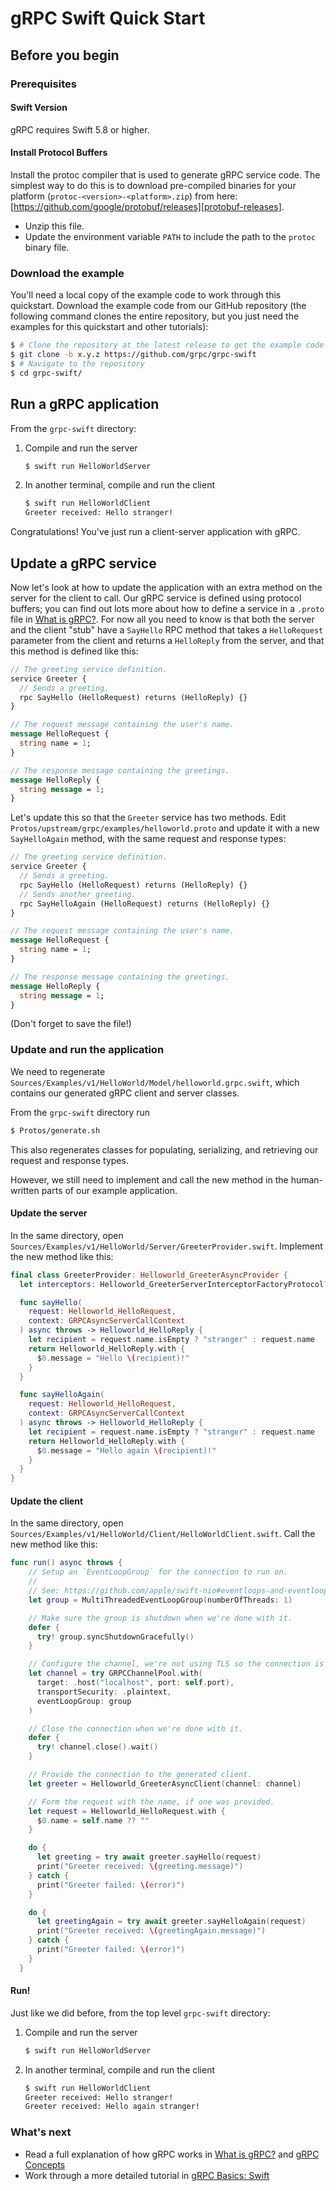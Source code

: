 # gRPC Swift Quick Start

## Before you begin

### Prerequisites

#### Swift Version

gRPC requires Swift 5.8 or higher.

#### Install Protocol Buffers

Install the protoc compiler that is used to generate gRPC service code. The
simplest way to do this is to download pre-compiled binaries for your
platform (`protoc-<version>-<platform>.zip`) from here:
[https://github.com/google/protobuf/releases][protobuf-releases].

* Unzip this file.
* Update the environment variable `PATH` to include the path to the `protoc`
  binary file.

### Download the example

You'll need a local copy of the example code to work through this quickstart.
Download the example code from our GitHub repository (the following command
clones the entire repository, but you just need the examples for this quickstart
and other tutorials):

```sh
$ # Clone the repository at the latest release to get the example code (replacing x.y.z with the latest release, for example 1.13.0):
$ git clone -b x.y.z https://github.com/grpc/grpc-swift
$ # Navigate to the repository
$ cd grpc-swift/
```

## Run a gRPC application

From the `grpc-swift` directory:

1. Compile and run the server

   ```sh
   $ swift run HelloWorldServer
   ```

2. In another terminal, compile and run the client

   ```sh
   $ swift run HelloWorldClient
   Greeter received: Hello stranger!
   ```

Congratulations! You've just run a client-server application with gRPC.

## Update a gRPC service

Now let's look at how to update the application with an extra method on the
server for the client to call. Our gRPC service is defined using protocol
buffers; you can find out lots more about how to define a service in a `.proto`
file in [What is gRPC?][grpc-guides]. For now all you need to know is that both
the server and the client "stub" have a `SayHello` RPC method that takes a
`HelloRequest` parameter from the client and returns a `HelloReply` from the
server, and that this method is defined like this:

```proto
// The greeting service definition.
service Greeter {
  // Sends a greeting.
  rpc SayHello (HelloRequest) returns (HelloReply) {}
}

// The request message containing the user's name.
message HelloRequest {
  string name = 1;
}

// The response message containing the greetings.
message HelloReply {
  string message = 1;
}
```

Let's update this so that the `Greeter` service has two methods. Edit
`Protos/upstream/grpc/examples/helloworld.proto` and update it with a new
`SayHelloAgain` method, with the same request and response types:

```proto
// The greeting service definition.
service Greeter {
  // Sends a greeting.
  rpc SayHello (HelloRequest) returns (HelloReply) {}
  // Sends another greeting.
  rpc SayHelloAgain (HelloRequest) returns (HelloReply) {}
}

// The request message containing the user's name.
message HelloRequest {
  string name = 1;
}

// The response message containing the greetings.
message HelloReply {
  string message = 1;
}
```

(Don't forget to save the file!)

### Update and run the application

We need to regenerate
`Sources/Examples/v1/HelloWorld/Model/helloworld.grpc.swift`, which
contains our generated gRPC client and server classes.

From the `grpc-swift` directory run

```sh
$ Protos/generate.sh
```

This also regenerates classes for populating, serializing, and retrieving our
request and response types.

However, we still need to implement and call the new method in the human-written
parts of our example application.

#### Update the server

In the same directory, open
`Sources/Examples/v1/HelloWorld/Server/GreeterProvider.swift`. Implement the new
method like this:

```swift
final class GreeterProvider: Helloworld_GreeterAsyncProvider {
  let interceptors: Helloworld_GreeterServerInterceptorFactoryProtocol? = nil

  func sayHello(
    request: Helloworld_HelloRequest,
    context: GRPCAsyncServerCallContext
  ) async throws -> Helloworld_HelloReply {
    let recipient = request.name.isEmpty ? "stranger" : request.name
    return Helloworld_HelloReply.with {
      $0.message = "Hello \(recipient)!"
    }
  }

  func sayHelloAgain(
    request: Helloworld_HelloRequest,
    context: GRPCAsyncServerCallContext
  ) async throws -> Helloworld_HelloReply {
    let recipient = request.name.isEmpty ? "stranger" : request.name
    return Helloworld_HelloReply.with {
      $0.message = "Hello again \(recipient)!"
    }
  }
}
```

#### Update the client

In the same directory, open
`Sources/Examples/v1/HelloWorld/Client/HelloWorldClient.swift`. Call the new method like this:

```swift
func run() async throws {
    // Setup an `EventLoopGroup` for the connection to run on.
    //
    // See: https://github.com/apple/swift-nio#eventloops-and-eventloopgroups
    let group = MultiThreadedEventLoopGroup(numberOfThreads: 1)

    // Make sure the group is shutdown when we're done with it.
    defer {
      try! group.syncShutdownGracefully()
    }

    // Configure the channel, we're not using TLS so the connection is `insecure`.
    let channel = try GRPCChannelPool.with(
      target: .host("localhost", port: self.port),
      transportSecurity: .plaintext,
      eventLoopGroup: group
    )

    // Close the connection when we're done with it.
    defer {
      try! channel.close().wait()
    }

    // Provide the connection to the generated client.
    let greeter = Helloworld_GreeterAsyncClient(channel: channel)

    // Form the request with the name, if one was provided.
    let request = Helloworld_HelloRequest.with {
      $0.name = self.name ?? ""
    }

    do {
      let greeting = try await greeter.sayHello(request)
      print("Greeter received: \(greeting.message)")
    } catch {
      print("Greeter failed: \(error)")
    }

    do {
      let greetingAgain = try await greeter.sayHelloAgain(request)
      print("Greeter received: \(greetingAgain.message)")
    } catch {
      print("Greeter failed: \(error)")
    }
  }
```

#### Run!

Just like we did before, from the top level `grpc-swift` directory:

1. Compile and run the server

   ```sh
   $ swift run HelloWorldServer
   ```

2. In another terminal, compile and run the client

   ```sh
   $ swift run HelloWorldClient
   Greeter received: Hello stranger!
   Greeter received: Hello again stranger!
   ```

### What's next

- Read a full explanation of how gRPC works in [What is gRPC?][grpc-guides] and
  [gRPC Concepts][grpc-concepts]
- Work through a more detailed tutorial in [gRPC Basics: Swift][basic-tutorial]

[grpc-guides]: https://grpc.io/docs/guides/
[grpc-concepts]: https://grpc.io/docs/guides/concepts/
[protobuf-releases]: https://github.com/google/protobuf/releases
[basic-tutorial]: ./basic-tutorial.md
